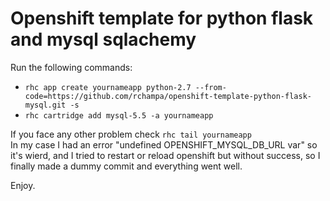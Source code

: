 Openshift template for python flask and mysql sqlachemy
=======================================================

Run the following commands:  
+   ``rhc app create yournameapp python-2.7 --from-code=https://github.com/rchampa/openshift-template-python-flask-mysql.git -s``   
+   ``rhc cartridge add mysql-5.5 -a yournameapp``   

If you face any other problem check ``rhc tail yournameapp``     
In my case I had an error "undefined OPENSHIFT_MYSQL_DB_URL var" so it's wierd, and I tried to restart or reload openshift but without success, so I finally made a dummy commit and everything went well.   


Enjoy.
